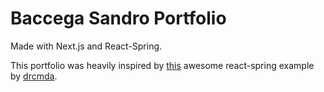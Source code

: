 # Baccega Sandro Portfolio

Made with Next.js and React-Spring.

This portfolio was heavily inspired by [this](https://codesandbox.io/embed/j0y0vpz59) awesome react-spring example by [drcmda](https://github.com/drcmda).
